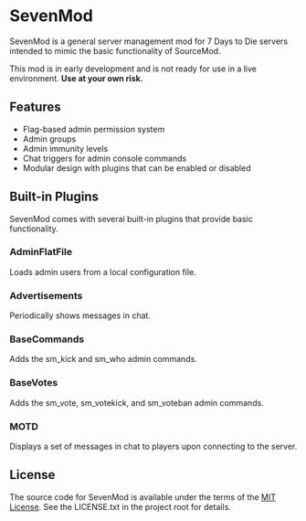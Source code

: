 # SevenMod

SevenMod is a general server management mod for 7 Days to Die servers intended to mimic the basic functionality of SourceMod.

This mod is in early development and is not ready for use in a live environment. **Use at your own risk.**

## Features

* Flag-based admin permission system
* Admin groups
* Admin immunity levels
* Chat triggers for admin console commands
* Modular design with plugins that can be enabled or disabled

## Built-in Plugins

SevenMod comes with several built-in plugins that provide basic functionality.

### AdminFlatFile

Loads admin users from a local configuration file.

### Advertisements

Periodically shows messages in chat.

### BaseCommands

Adds the sm_kick and sm_who admin commands.

### BaseVotes

Adds the sm_vote, sm_votekick, and sm_voteban admin commands.

### MOTD

Displays a set of messages in chat to players upon connecting to the server.

## License

The source code for SevenMod is available under the terms of the [MIT License](https://github.com/stevotvr/sevenmod/blob/master/LICENSE.txt).
See the LICENSE.txt in the project root for details.